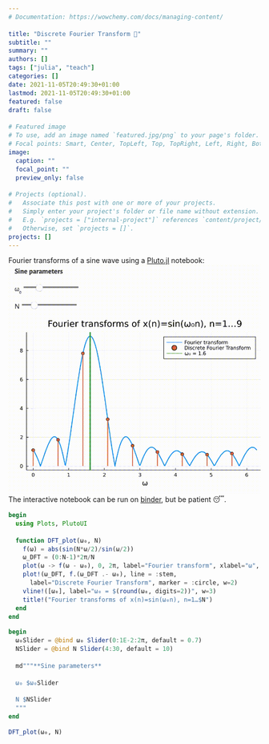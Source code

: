 ```yaml
---
# Documentation: https://wowchemy.com/docs/managing-content/

title: "Discrete Fourier Transform 🎈"
subtitle: ""
summary: ""
authors: []
tags: ["julia", "teach"]
categories: []
date: 2021-11-05T20:49:30+01:00
lastmod: 2021-11-05T20:49:30+01:00
featured: false
draft: false

# Featured image
# To use, add an image named `featured.jpg/png` to your page's folder.
# Focal points: Smart, Center, TopLeft, Top, TopRight, Left, Right, BottomLeft, Bottom, BottomRight.
image:
  caption: ""
  focal_point: ""
  preview_only: false

# Projects (optional).
#   Associate this post with one or more of your projects.
#   Simply enter your project's folder or file name without extension.
#   E.g. `projects = ["internal-project"]` references `content/project/deep-learning/index.md`.
#   Otherwise, set `projects = []`.
projects: []
---
```

Fourier transforms of a sine wave using a [Pluto.jl](https://github.com/fonsp/Pluto.jl) notebook:
![sigmoid_fit](dft.gif)
The interactive notebook can be run on [binder](dft-pluto.html), but be patient 😴.

```julia
begin
  using Plots, PlutoUI

  function DFT_plot(ω₀, N)
    f(ω) = abs(sin(N*ω/2)/sin(ω/2))
    ω_DFT = (0:N-1)*2π/N
    plot(ω -> f(ω - ω₀), 0, 2π, label="Fourier transform", xlabel="ω", w=2)
    plot!(ω_DFT, f.(ω_DFT .- ω₀), line = :stem, 
      label="Discrete Fourier Transform", marker = :circle, w=2)
    vline!([ω₀], label="ω₀ = $(round(ω₀, digits=2))", w=3)
    title!("Fourier transforms of x(n)=sin(ω₀n), n=1…$N")
  end
end
```

```julia
begin
  ω₀Slider = @bind ω₀ Slider(0:1E-2:2π, default = 0.7)
  NSlider = @bind N Slider(4:30, default = 10)

  md"""**Sine parameters**
  
  ω₀ $ω₀Slider
  
  N $NSlider
  """
end
```

```julia
DFT_plot(ω₀, N)
```
